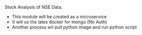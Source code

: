 Stock Analysis of NSE Data.

- This module will be created as a microservice
- It will us the lates docker for mongo (No Auth)
- Another process wil pull python image and run python script
